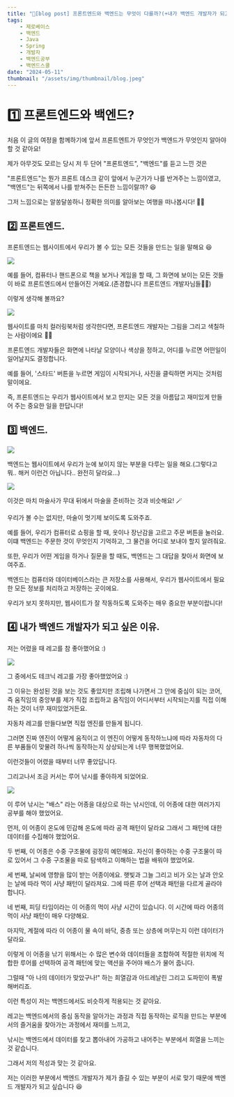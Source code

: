 ```yaml
---
title: "📝[blog post] 프론트엔드와 백엔드는 무엇이 다를까?(+내가 백엔드 개발자가 되고 싶은 이유)"
tags:
    - 제로베이스
    - 백엔드
    - Java
    - Spring
    - 개발자
    - 백엔드공부
    - 백엔드스쿨
date: "2024-05-11"
thumbnail: "/assets/img/thumbnail/blog.jpeg"
---
```


# 1️⃣ 프론트엔드와 백엔드?
처음 이 글의 여정을 함께하기에 앞서 프론트엔트가 무엇인가 백엔드가 무엇인지 알아야 할 것 같아요!

제가 아무것도 모르는 당시 저 두 단어 "프론트엔드", "백엔드"를 듣고 느낀 것은

"프론트엔드"는 뭔가 프론트 데스크 같이 앞에서 누군가가 나를 반겨주는 느낌이였고, "백엔드"는 뒤쪽에서 나를 받쳐주는 든든한 느낌이랄까? 😆

그저 느낌으로는 알쏭달쏭하니 정확한 의미를 알아보는 여행을 떠나봅시다! 🙋‍♂️

## 2️⃣ 프론트엔드.
프론트엔드는 웹사이트에서 우리가 볼 수 있는 모든 것들을 만드는 일을 말해요 😆

<img src = "https://github.com/devKobe24/images/blob/main/%E1%84%82%E1%85%A6%E1%84%8B%E1%85%B5%E1%84%87%E1%85%A5%E1%84%86%E1%85%A6%E1%84%8B%E1%85%B5%E1%86%AB.png?raw=true"><br>

예를 들어, 컴퓨터나 핸드폰으로 책을 보거나 게임을 할 때, 그 화면에 보이는 모든 것들이 바로 프론트엔드에서 만들어진 거예요.(존경합니다 프론트엔드 개발자님들🙇‍♂️)

이렇게 생각해 볼까요?

<img src = "https://github.com/devKobe24/images/blob/main/%E1%84%87%E1%85%A1%E1%86%B8%E1%84%8B%E1%85%A1%E1%84%8C%E1%85%A5%E1%84%8A%E1%85%B5.jpeg?raw=true"><br>

웹사이트를 마치 컬러링북처럼 생각한다면, 프론트엔드 개발자는 그림을 그리고 색칠하는 사람이에요 🧑‍🎨

프론트엔드 개발자들은 화면에 나타날 모양이나 색상을 정하고, 어디를 누르면 어떤일이 일어날지도 결정합니다.

예를 들어, '스타드' 버튼을 누르면 게임이 시작되거나, 사진을 클릭하면 커지는 것처럼 말이에요.

즉, 프론트엔드는 우리가 웹사이트에서 보고 만지는 모든 것을 아름답고 재미있게 만들어 주는 중요한 일을 한답니다!

## 3️⃣ 백엔드.
<img src = "https://github.com/devKobe24/images/blob/main/%E1%84%92%E1%85%A2%E1%84%8F%E1%85%A5.jpeg?raw=true"><br>

백엔드는 웹사이트에서 우리가 눈에 보이지 않는 부분을 다루는 일을 해요.(그렇다고 뭐.. 해커 이런건 아닙니다.. 완전히 달라요...)

<img src = "https://github.com/devKobe24/images/blob/main/%E1%84%86%E1%85%A1%E1%84%89%E1%85%AE%E1%86%AF%E1%84%89%E1%85%A1.jpeg?raw=true"><br>

이것은 마치 마술사가 무대 뒤에서 마술을 준비하는 것과 비슷해요! 🪄

우리가 볼 수는 없지만, 마술이 멋기제 보이도록 도와주죠.

예를 들어, 우리가 컴퓨터로 쇼핑을 할 때, 옷이나 장난감을 고르고 주문 버튼을 눌러요. 이떄 백엔드는 주문한 것이 무엇인지 기억하고, 그 물건을 어디로 보내야 할지 알려줘요.

또한, 우리가 어떤 게임을 하거나 질문을 할 때도, 백엔드는 그 대답을 찾아서 화면에 보여주죠.

백엔드는 컴퓨터와 데이터베이스라는 큰 저장소를 사용해서, 우리가 웹사이트에서 필요한 모든 정보를 처리하고 저장하는 곳이에요.

우리가 보지 못하지만, 웹사이트가 잘 작동하도록 도와주는 매우 중요한 부분이랍니다!

## 4️⃣ 내가 백엔드 개발자가 되고 싶은 이유.

저는 어렸을 때 레고를 참 좋아했어요 :)

<img src = "https://github.com/devKobe24/images/blob/main/%E1%84%90%E1%85%A6%E1%84%8F%E1%85%B3%E1%84%82%E1%85%B5%E1%86%A8%E1%84%85%E1%85%A6%E1%84%80%E1%85%A9.jpeg?raw=true"><br>

그 중에서도 테크닉 레고를 가장 좋아했었어요 :)

그 이유는 완성된 것을 보는 것도 좋았지만 조립해 나가면서 그 안에 중심이 되는 코어, 즉 움직임의 중앙부를 제가 직접 조립하고 움직임이 어디서부터 시작되는지를 직접 이해하는 것이 너무 재미있었거든요.

자동차 레고를 만들다보면 직접 엔진를 만들게 됩니다.

그러면 진짜 엔진이 어떻게 움직이고 이 엔진이 어떻게 동작하느냐에 따라 자동차의 다른 부품들이 맞물려 하나씩 동작하는지 상상되는게 너무 행복했었어요.

이런것들이 어렸을 때부터 너무 좋았답니다.

그리고나서 조금 커서는 루어 낚시를 좋아하게 되었어요.

<img src = "https://github.com/devKobe24/images/blob/main/%E1%84%85%E1%85%AE%E1%84%8B%E1%85%A5.jpeg?raw=true"><br>

이 루어 낚시는 "배스" 라는 어종을 대상으로 하는 낚시인데, 이 어종에 대한 여러가지 공부를 해야 했었어요.

먼저, 이 어종이 온도에 민감해 온도에 따라 공격 패턴이 달라요 그래서 그 패턴에 대한 데이터를 수집해야 했었어요.

두 번째, 이 어종은 수중 구조물에 굉장히 예민해요. 자신이 좋아하는 수중 구조물이 따로 있어서 그 수중 구조물을 따로 탐색하고 이해하는 법을 배워야 했었어요.

세 번째, 날씨에 영향을 많이 받는 어종이에요. 햇빛과 그늘 그리고 비가 오는 날과 안오는 날에 따라 먹이 사냥 패턴이 달라져요. 그에 따른 루어 선택과 패턴을 다르게 골라야 합니다.

네 번째, 피딩 타임이라는 이 어종의 먹이 사냥 시간이 있습니다. 이 시간에 따라 어종의 먹이 사냥 패턴이 매우 다양해요.

마지막, 계절에 따라 이 어종이 물 속이 바닥, 중층 또는 상층에 머무는지 이런 데이터가 달라요.

이렇게 이 어종을 낚기 위해서는 수 많은 변수와 데이터들을 조합하여 적절한 위치에 적합한 루어를 선택하여 공격 패턴에 맞는 액션을 주어야 배스가 물어 줍니다.

그럴때 "아 나의 데이터가 맞았구나!" 하는 희열감과 아드레날린 그리고 도파민이 폭발해버리죠.

이런 특성이 저는 백엔드에서도 비슷하게 적용되는 것 같아요.

레고는 백엔드에서의 중심 동작을 알아가는 과정과 직접 동작하는 로직을 만드는 부분에서의 즐거움을 찾아가는 과정에서 재미를 느끼고,

낚시는 백엔드에서 데이터를 찾고 뽑아내어 가공하고 내어주는 부분에서 희열을 느끼는 것 같습니다.

그래서 저의 적성과 맞는 것 같아요.

저는 이러한 부분에서 백엔드 개발자가 제가 즐길 수 있는 부분이 서로 맞기 때문에 백엔드 개발자가 되고 싶습니다 😆
